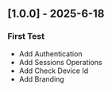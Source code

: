## [1.0.0] - 2025-6-18
### First Test
- Add Authentication
- Add Sessions Operations
- Add Check Device Id
- Add Branding